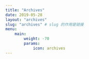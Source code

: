 ```yaml
---
title: "Archives"
date: 2019-05-28
layout: "archives"
slug: "archives" # slug 的作用是链接
menu:
    main:
        weight: -70
        params: 
            icon: archives
---
```


